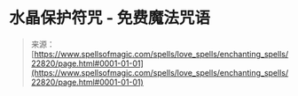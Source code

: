 <!--yml

category: 未分类

date: 2024-06-12 19:07:27

-->

# 水晶保护符咒 - 免费魔法咒语

> 来源：[https://www.spellsofmagic.com/spells/love_spells/enchanting_spells/22820/page.html#0001-01-01](https://www.spellsofmagic.com/spells/love_spells/enchanting_spells/22820/page.html#0001-01-01)
